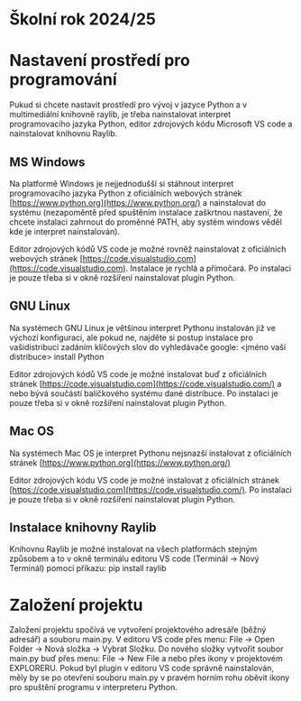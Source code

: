 # Školní rok 2024/25

# Nastavení prostředí pro programování
Pukud si chcete nastavit prostředí pro vývoj v jazyce Python a v multimediální knihovně raylib, je třeba nainstalovat interpret programovacího jazyka Python, editor zdrojových kódu Microsoft VS code a nainstalovat knihovnu Raylib.
## MS Windows
Na platformě Windows je nejjednodušší si stáhnout interpret programovacího jazyka Python z oficiálních webových stránek [https://www.python.org](https://www.python.org/) a nainstalovat do systému (nezapoměntě před spuštěním instalace zaškrtnou nastavení, že chcete instalaci zahrnout do proměnné PATH, aby systém windows věděl kde je interpret nainstalován).

Editor zdrojových kódů VS code je možné rovněž nainstalovat z oficiálních webových stránek [https://code.visualstudio.com](https://code.visualstudio.com). Instalace je rychlá a přímočará. Po instalaci je pouze třeba si v okně rozšíření nainstalovat plugin Python. 

## GNU Linux 
Na systémech GNU Linux je většinou interpret Pythonu instalován již ve výchozí konfiguraci, ale pokud ne, najděte si postup instalace pro vašidistribuci zadáním klíčových slov do vyhledávače google: <jméno vaší distribuce> install Python

Editor zdrojových kódů VS code je možné instalovat buď z oficiálních stránek [https://code.visualstudio.com](https://code.visualstudio.com/) a nebo bývá součástí balíčkového systému dané distribuce. Po instalaci je pouze třeba si v okně rozšíření nainstalovat plugin Python. 

## Mac OS
Na systémech Mac OS je interpret Pythonu nejsnazší instalovat z oficiálních stránek [https://www.python.org](https://www.python.org/)

Editor zdrojových kódu VS code je možné instalovat z oficiálních stránek [https://code.visualstudio.com](https://code.visualstudio.com/). Po instalaci je pouze třeba si v okně rozšíření nainstalovat plugin Python. 

## Instalace knihovny Raylib
Knihovnu Raylib je možné instalovat na všech platformách stejným způsobem a to v okně terminálu editoru VS code (Terminál -> Nový Terminál) pomocí příkazu: pip install raylib

# Založení projektu
Založení projektu spočívá ve vytvoření projektového adresáře (běžný adresář) a souboru main.py. V editoru VS code přes menu: File -> Open Folder -> Nová složka -> Vybrat Složku.
Do nového složky vytvořit soubor main.py buď přes menu: File -> New File a nebo přes ikony v projektovém EXPLORERU. Pokud byl plugin v editoru VS code správně nainstalován, měly by se po otevření souboru main.py v pravém horním rohu oběvit ikony pro spuštění programu v interpreteru Python.



